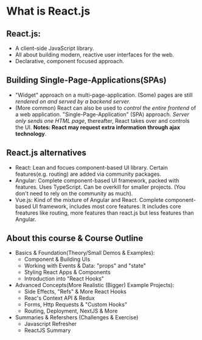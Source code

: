 # What is React.js

## React.js:

- A client-side JavaScript library.
- All about building modern, reactive user interfaces for the web.
- Declarative, component focused approach.

## Building Single-Page-Applications(SPAs)

- "Widget" approach on a multi-page-application. (Some) pages are still _rendered on and served by a backend server._
- (More common) React can also be used to _control the entire frontend_ of a web application. "Single-Page-Application" (SPA) approach. _Server only sends one HTML page_, thereafter, React takes over and controls the UI. **Notes: React may request extra information through ajax technology**.

## React.js alternatives

- React: Lean and focues component-based UI library. Certain features(e.g. routing) are added via community packages.
- Angular: Complete component-based UI framework, packed with features. Uses TypeScript. Can be overkill for smaller projects. (You don't need to rely on the community as much).
- Vue.js: Kind of the mixture of Angular and React. Complete component-based UI framework, includes most core features. It includes core freatures like routing, more features than react.js but less features than Angular.

## About this course & Course Outline

- Basics & Foundation(Theory/Small Demos & Examples):
  - Component & Building UIs
  - Working with Events & Data: "props" and "state"
  - Styling React Apps & Components
  - Introduction into "React Hooks"
- Advanced Concepts(More Realistic (Bigger) Example Projects):
  - Side Effects, "Refs" & More React Hooks
  - Reac's Context API & Redux
  - Forms, Http Requests & "Custom Hooks"
  - Routing, Deployment, NextJS & More
- Summaries & Refershers (Challenges & Exercise)
  - Javascript Refresher
  - ReactJS Summary